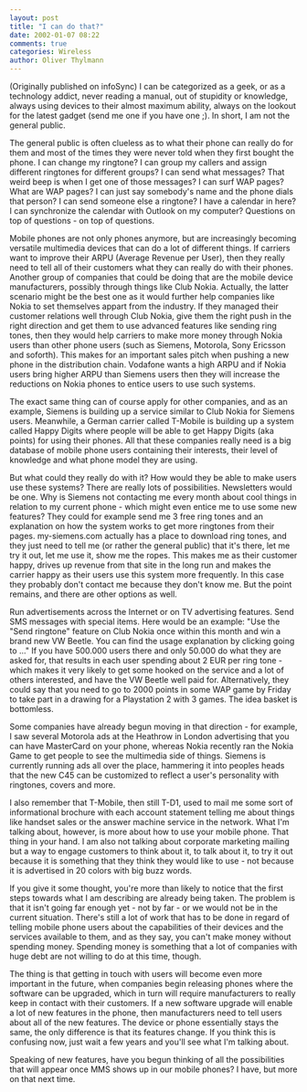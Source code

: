 ```yaml
---
layout: post
title: "I can do that?"
date: 2002-01-07 08:22
comments: true
categories: Wireless
author: Oliver Thylmann
---
```



(Originally published on infoSync) I can be categorized as a geek, or as a technology addict, never reading a manual, out of stupidity or knowledge, always using devices to their almost maximum ability, always on the lookout for the latest gadget (send me one if you have one ;). In short, I am not the general public.





The general public is often clueless as to what their phone can really do for them and most of the times they were never told when they first bought the phone. I can change my ringtone? I can group my callers and assign different ringtones for different groups? I can send what messages? That weird beep is when I get one of those messages? I can surf WAP pages? What are WAP pages? I can just say somebody's name and the phone dials that person? I can send someone else a ringtone? I have a calendar in here? I can synchronize the calendar with Outlook on my computer? Questions on top of questions - on top of questions.

Mobile phones are not only phones anymore, but are increasingly becoming versatile multimedia devices that can do a lot of different things. If carriers want to improve their ARPU (Average Revenue per User), then they really need to tell all of their customers what they can really do with their phones. Another group of companies that could be doing that are the mobile device manufacturers, possibly through things like Club Nokia. Actually, the latter scenario might be the best one as it would further help companies like Nokia to set themselves appart from the industry. If they managed their customer relations well through Club Nokia, give them the right push in the right direction and get them to use advanced features like sending ring tones, then they would help carriers to make more money through Nokia users than other phone users (such as Siemens, Motorola, Sony Ericsson and soforth). This makes for an important sales pitch when pushing a new phone in the distribution chain. Vodafone wants a high ARPU and if Nokia users bring higher ARPU than Siemens users then they will increase the reductions on Nokia phones to entice users to use such systems.

The exact same thing can of course apply for other companies, and as an example, Siemens is building up a service similar to Club Nokia for Siemens users. Meanwhile, a German carrier called T-Mobile is building up a system called Happy Digits where people will be able to get Happy Digits (aka points) for using their phones. All that these companies really need is a big database of mobile phone users containing their interests, their level of knowledge and what phone model they are using.

But what could they really do with it? How would they be able to make users use these systems? There are really lots of possibilities. Newsletters would be one. Why is Siemens not contacting me every month about cool things in relation to my current phone - which might even entice me to use some new features? They could for example send me 3 free ring tones and an explanation on how the system works to get more ringtones from their pages. my-siemens.com actually has a place to download ring tones, and they just need to tell me (or rather the general public) that it's there, let me try it out, let me use it, show me the ropes. This makes me as their customer happy, drives up revenue from that site in the long run and makes the carrier happy as their users use this system more frequently. In this case they probably don't contact me because they don't know me. But the point remains, and there are other options as well.

Run advertisements across the Internet or on TV advertising features. Send SMS messages with special items. Here would be an example: &quot;Use the &quot;Send ringtone&quot; feature on Club Nokia once within this month and win a brand new VW Beetle. You can find the usage explanation by clicking going to ...&quot; If you have 500.000 users there and only 50.000 do what they are asked for, that results in each user spending about 2 EUR per ring tone - which makes it very likely to get some hooked on the service and a lot of others interested, and have the VW Beetle well paid for. Alternatively, they could say that you need to go to 2000 points in some WAP game by Friday to take part in a drawing for a Playstation 2 with 3 games. The idea basket is bottomless.

Some companies have already begun moving in that direction - for example, I saw several Motorola ads at the Heathrow in London advertising that you can have MasterCard on your phone, whereas Nokia recently ran the Nokia Game to get people to see the multimedia side of things. Siemens is currently running ads all over the place, hammering it into peoples heads that the new C45 can be customized to reflect a user's personality with ringtones, covers and more.

I also remember that T-Mobile, then still T-D1, used to mail me some sort of informational brochure with each account statement telling me about things like handset sales or the answer machine service in the network. What I'm talking about, however, is more about how to use your mobile phone. That thing in your hand. I am also not talking about corporate marketing mailing but a way to engage customers to think about it, to talk about it, to try it out because it is something that they think they would like to use - not because it is advertised in 20 colors with big buzz words.

If you give it some thought, you're more than likely to notice that the first steps towards what I am describing are already being taken. The problem is that it isn't going far enough yet - not by far - or we would not be in the current situation. There's still a lot of work that has to be done in regard of telling mobile phone users about the capabilities of their devices and the services available to them, and as they say, you can't make money without spending money. Spending money is something that a lot of companies with huge debt are not willing to do at this time, though.

The thing is that getting in touch with users will become even more important in the future, when companies begin releasing phones where the software can be upgraded, which in turn will require manufacturers to really keep in contact with their customers. If a new software upgrade will enable a lot of new features in the phone, then manufacturers need to tell users about all of the new features. The device or phone essentially stays the same, the only difference is that its features change. If you think this is confusing now, just wait a few years and you'll see what I'm talking about.

Speaking of new features, have you begun thinking of all the possibilities that will appear once MMS shows up in our mobile phones? I have, but more on that next time.


